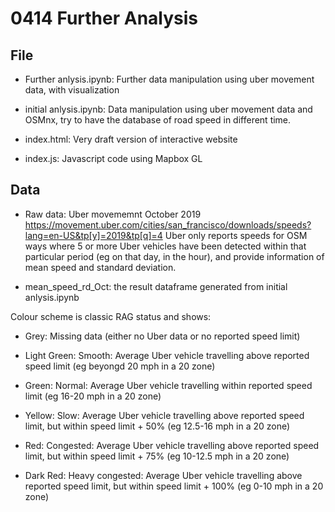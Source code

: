 # 0414 Further Analysis

## File

- Further anlysis.ipynb: Further data manipulation using uber movement data, with visualization

- initial anlysis.ipynb: Data manipulation using uber movement data and OSMnx, try to have the database of road speed in different time.

- index.html: Very draft version of interactive website

- index.js: Javascript code using Mapbox GL

## Data

- Raw data: Uber movememnt October 2019
https://movement.uber.com/cities/san_francisco/downloads/speeds?lang=en-US&tp[y]=2019&tp[q]=4
Uber only reports speeds for OSM ways where 5 or more Uber vehicles have been detected within that particular period (eg on that day, in the hour), and provide information of mean speed and standard deviation.

- mean_speed_rd_Oct: the result dataframe generated from initial anlysis.ipynb

Colour scheme is classic RAG status and shows:

  - Grey: Missing data (either no Uber data or no reported speed limit)
  
  - Light Green: Smooth: Average Uber vehicle travelling above reported speed limit (eg beyongd 20 mph in a 20 zone)
  
  - Green: Normal: Average Uber vehicle travelling within reported speed limit (eg 16-20 mph in a 20 zone)
  
  - Yellow: Slow: Average Uber vehicle travelling above reported speed limit, but within speed limit + 50% (eg 12.5-16 mph in a 20 zone)
  
  - Red: Congested: Average Uber vehicle travelling above reported speed limit, but within speed limit + 75% (eg 10-12.5 mph in a 20 zone)
  
  - Dark Red: Heavy congested: Average Uber vehicle travelling above reported speed limit, but within speed limit + 100% (eg 0-10 mph in a 20 zone)

